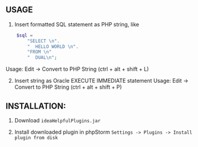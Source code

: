 ## USAGE

1) Insert formatted SQL statement as PHP string, like
``` php
    $sql =
        "SELECT \n".
        "  HELLO WORLD \n".
        "FROM \n"
        "  DUAL\n";
```
Usage: Edit -> Convert to PHP String (ctrl + alt + shift + L)

2) Insert string as Oracle EXECUTE IMMEDIATE statement
Usage: Edit -> Convert to PHP String (ctrl + alt + shift + P)


## INSTALLATION:
1) Download ``ideaHelpfulPlugins.jar``

2) Install downloaded plugin in phpStorm ``Settings -> Plugins -> Install plugin from disk``
